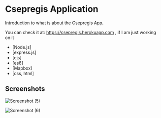 # Csepregis Application

Introduction to what is about the Csepregis App.

You can check it at: https://csepregis.herokuapp.com , if I am just working on it

* [Node.js]
* [express.js]
* [ejs]
* [es6]
* [Mapbox]
* [css, html]

## 

## Screenshots
![Screenshot (5)](https://user-images.githubusercontent.com/22729570/64817660-af142380-d5aa-11e9-822b-e4769e2c7e08.png)

![Screenshot (6)](https://user-images.githubusercontent.com/22729570/64817700-bd623f80-d5aa-11e9-9278-1d0d7f1c9663.png)